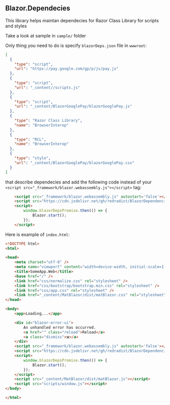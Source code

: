 ## Blazor.Dependecies

This library helps maintan dependecies for Razor Class Library for scripts and styles

Take a look at sample in `sample/` folder

Only thing you need to do is specify `blazorDeps.json` file in `wwwroot`:
```json
[
  {
    "type": "script",
    "url": "https://pay.google.com/gp/p/js/pay.js"
  },
  {
    "type": "script",
    "url": "_content//scripts.js"
  },
  {
    "type": "script",
    "url": "_content/BlazorGooglePay/blazorGooglePay.js"
  },
  {
    "type": "Razor Class Library",
    "name": "BrowserInterop"
  },
  {
    "type": "RCL",
    "name": "BrowserInterop"
  },
  {
    "type": "style",
    "url": "_content/BlazorGooglePay/blazorGooglePay.css"
  }
]
```

that describe dependecies and add the following code instead of your `<script src="_framework/blazor.webassembly.js"></script>` tag:
```html
    <script src="_framework/blazor.webassembly.js" autostart='false'></script>
    <script src="https://cdn.jsdelivr.net/gh/redradist/BlazorDependencies/src/blazor.dependencies.js"></script>
    <script>
        window.blazorDepsPromise.then(() => {
            Blazor.start();
        });
    </script>
```

Here is example of `index.html`:
```html
<!DOCTYPE html>
<html>

<head>
    <meta charset="utf-8" />
    <meta name="viewport" content="width=device-width, initial-scale=1.0, maximum-scale=1.0, user-scalable=no" />
    <title>SomeApp.Web</title>
    <base href="/" />
    <link href="css/normalize.css" rel="stylesheet" />
    <link href="css/bootstrap/bootstrap.min.css" rel="stylesheet" />
    <link href="css/app.css" rel="stylesheet" />
    <link href="_content/MatBlazor/dist/matBlazor.css" rel="stylesheet" />
</head>

<body>
    <app>Loading...</app>

    <div id="blazor-error-ui">
        An unhandled error has occurred.
        <a href="" class="reload">Reload</a>
        <a class="dismiss">🗙</a>
    </div>
    <script src="_framework/blazor.webassembly.js" autostart='false'></script>
    <script src="https://cdn.jsdelivr.net/gh/redradist/BlazorDependencies/src/blazor.dependencies.js"></script>
    <script>
        window.blazorDepsPromise.then(() => {
            Blazor.start();
        });
    </script>
    <script src="_content/MatBlazor/dist/matBlazor.js"></script>
    <script src="scripts/window.js"></script>
</body>

</html>
```
